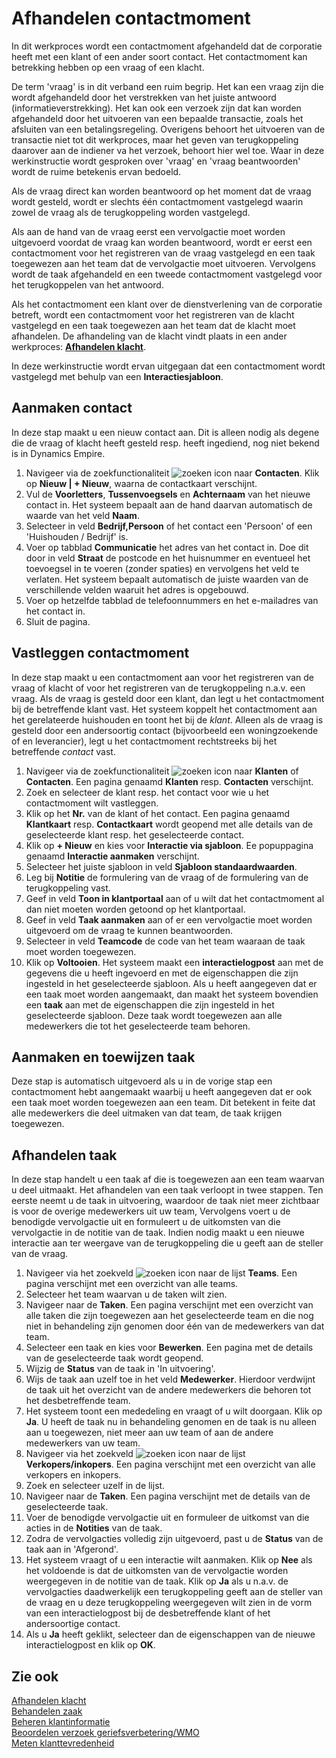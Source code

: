 # Afhandelen contactmoment

In dit werkproces wordt een contactmoment afgehandeld dat de corporatie heeft met een klant of een ander soort contact. Het contactmoment kan betrekking hebben op een vraag of een klacht.

De term 'vraag' is in dit verband een ruim begrip. Het kan een vraag zijn die wordt afgehandeld door het verstrekken van het juiste antwoord (informatieverstrekking). Het kan ook een verzoek zijn dat kan worden afgehandeld door het uitvoeren van een bepaalde transactie, zoals het afsluiten van een betalingsregeling. Overigens behoort het uitvoeren van de transactie niet tot dit werkproces, maar het geven van terugkoppeling daarover aan de indiener va het verzoek, behoort hier wel toe. Waar in deze werkinstructie wordt gesproken over 'vraag' en 'vraag beantwoorden' wordt de ruime betekenis ervan bedoeld.

Als de vraag direct kan worden beantwoord op het moment dat de vraag wordt gesteld, wordt er slechts één contactmoment vastgelegd waarin zowel de vraag als de terugkoppeling worden vastgelegd.

Als aan de hand van de vraag eerst een vervolgactie moet worden uitgevoerd voordat de vraag kan worden beantwoord, wordt er eerst een contactmoment voor het registreren van de vraag vastgelegd en een taak toegewezen aan het team dat de vervolgactie moet uitvoeren. Vervolgens wordt de taak afgehandeld en een tweede contactmoment vastgelegd voor het terugkoppelen van het antwoord.

Als het contactmoment een klant over de dienstverlening van de corporatie betreft, wordt een contactmoment voor het registreren van de klacht vastgelegd en een taak toegewezen aan het team dat de klacht moet afhandelen. De afhandeling van de klacht vindt plaats in een ander werkproces: **[Afhandelen klacht](../afhandelen-klacht/)**.

In deze werkinstructie wordt ervan uitgegaan dat een contactmoment wordt vastgelegd met behulp van een **Interactiesjabloon**.

## Aanmaken contact

In deze stap maakt u een nieuw contact aan. Dit is alleen nodig als degene die de vraag of klacht heeft gesteld resp. heeft ingediend, nog niet bekend is in Dynamics Empire.

1. Navigeer via de zoekfunctionaliteit ![zoeken icon](/assets/images/zoeken.png "zoeken icon") naar **Contacten**. Klik op **Nieuw | + Nieuw**, waarna de contactkaart verschijnt.
2. Vul de **Voorletters**, **Tussenvoegsels** en **Achternaam** van het nieuwe contact in. Het systeem bepaalt aan de hand daarvan automatisch de waarde van het veld **Naam**.
3. Selecteer in veld **Bedrijf,Persoon** of het contact een 'Persoon' of een 'Huishouden / Bedrijf' is.
4. Voer op tabblad **Communicatie** het adres van het contact in. Doe dit door in veld **Straat** de postcode en het huisnummer en eventueel het toevoegsel in te voeren (zonder spaties) en vervolgens het veld te verlaten. Het systeem bepaalt automatisch de juiste waarden van de verschillende velden waaruit het adres is opgebouwd.
5. Voer op hetzelfde tabblad de telefoonnummers en het e-mailadres van het contact in.
6. Sluit de pagina.

## Vastleggen contactmoment

In deze stap maakt u een contactmoment aan voor het registreren van de vraag of klacht of voor het registreren van de terugkoppeling n.a.v. een vraag. Als de vraag is gesteld door een klant, dan legt u het contactmoment bij de betreffende klant vast. Het systeem koppelt het contactmoment aan het gerelateerde huishouden en toont het bij de *klant*. Alleen als de vraag is gesteld door een andersoortig contact (bijvoorbeeld een woningzoekende of en leverancier), legt u het contactmoment rechtstreeks bij het betreffende *contact* vast.

1. Navigeer via de zoekfunctionaliteit ![zoeken icon](/assets/images/zoeken.png "zoeken icon") naar **Klanten** of **Contacten**. Een pagina genaamd **Klanten** resp. **Contacten** verschijnt.
2. Zoek en selecteer de klant resp. het contact voor wie u het contactmoment wilt vastleggen.
3. Klik op het **Nr.** van de klant of het contact. Een pagina genaamd **Klantkaart** resp. **Contactkaart** wordt geopend met alle details van de geselecteerde klant resp. het geselecteerde contact.
4. Klik op **+ Nieuw** en kies voor **Interactie via sjabloon**. Ee popuppagina genaamd **Interactie aanmaken** verschijnt.
5. Selecteer het juiste sjabloon in veld **Sjabloon standaardwaarden**.
6. Leg bij **Notitie** de formulering van de vraag of de formulering van de terugkoppeling vast.
7. Geef in veld **Toon in klantportaal** aan of u wilt dat het contactmoment al dan niet moeten worden getoond op het klantportaal.
8. Geef in veld **Taak aanmaken** aan of er een vervolgactie moet worden uitgevoerd om de vraag te kunnen beantwoorden.
9. Selecteer in veld **Teamcode** de code van het team waaraan de taak moet worden toegewezen.
10. Klik op **Voltooien**. Het systeem maakt een **interactielogpost** aan met de gegevens die u heeft ingevoerd en met de eigenschappen die zijn ingesteld in het geselecteerde sjabloon. Als u heeft aangegeven dat er een taak moet worden aangemaakt, dan maakt het systeem bovendien een **taak** aan met de eigenschappen die zijn ingesteld in het geselecteerde sjabloon. Deze taak wordt toegewezen aan alle medewerkers die tot het geselecteerde team behoren.

## Aanmaken en toewijzen taak

Deze stap is automatisch uitgevoerd als u in de vorige stap een contactmoment hebt aangemaakt waarbij u heeft aangegeven dat er ook een taak moet worden toegewezen aan een team. Dit betekent in feite dat alle medewerkers die deel uitmaken van dat team, de taak krijgen toegewezen.

## Afhandelen taak

In deze stap handelt u een taak af die is toegewezen aan een team waarvan u deel uitmaakt. Het afhandelen van een taak verloopt in twee stappen. Ten eerste neemt u de taak in uitvoering, waardoor de taak niet meer zichtbaar is voor de overige medewerkers uit uw team, Vervolgens voert u de benodigde vervolgactie uit en formuleert u de uitkomsten van die vervolgactie in de notitie van de taak. Indien nodig maakt u een nieuwe interactie aan ter weergave van de terugkoppeling die u geeft aan de steller van de vraag.

1. Navigeer via het zoekveld ![zoeken icon](/assets/images/zoeken.png "zoeken icon") naar de lijst **Teams**. Een pagina verschijnt met een overzicht van alle teams.
2. Selecteer het team waarvan u de taken wilt zien.
3. Navigeer naar de **Taken**. Een pagina verschijnt met een overzicht van alle taken die zijn toegewezen aan het geselecteerde team en die nog niet in behandeling zijn genomen door één van de medewerkers van dat team.
4. Selecteer een taak en kies voor **Bewerken**. Een pagina met de details van de geselecteerde taak wordt geopend.
5. Wijzig de **Status** van de taak in 'In uitvoering'.
6. Wijs de taak aan uzelf toe in het veld **Medewerker**. Hierdoor verdwijnt de taak uit het overzicht van de andere medewerkers die behoren tot het desbetreffende team.
7. Het systeem toont een mededeling en vraagt of u wilt doorgaan. Klik op **Ja**. U heeft de taak nu in behandeling genomen en de taak is nu alleen aan u toegewezen, niet meer aan uw team of aan de andere medewerkers van uw team.
8. Navigeer via het zoekveld ![zoeken icon](/assets/images/zoeken.png "zoeken icon") naar de lijst **Verkopers/inkopers**. Een pagina verschijnt met een overzicht van alle verkopers en inkopers.
9. Zoek en selecteer uzelf in de lijst.
10. Navigeer naar de **Taken**. Een pagina verschijnt met de details van de geselecteerde taak.  
11. Voer de benodigde vervolgactie uit en formuleer de uitkomst van die acties in de **Notities** van de taak.
12. Zodra de vervolgacties volledig zijn uitgevoerd, past u de **Status** van de taak aan in 'Afgerond'.
13. Het systeem vraagt of u een interactie wilt aanmaken. Klik op **Nee** als het voldoende is dat de uitkomsten van de vervolgactie worden weergegeven in de notitie van de taak. Klik op **Ja** als u n.a.v. de vervolgacties daadwerkelijk een terugkoppeling geeft aan de steller van de vraag en u deze terugkoppeling weergegeven wilt zien in de vorm van een interactielogpost bij de desbetreffende klant of het andersoortige contact.
14. Als u **Ja** heeft geklikt, selecteer dan de eigenschappen van de nieuwe interactielogpost en klik op **OK**.

## Zie ook

[Afhandelen klacht](../afhandelen-klacht/)  
[Behandelen zaak](../behandelen-zaak/)  
[Beheren klantinformatie](../beheren-klantinformatie/)  
[Beoordelen verzoek geriefsverbetering/WMO](../beoordelen-verzoek-geriefsverbetering-WMO/)  
[Meten klanttevredenheid](../meten-klanttevredenheid/)
